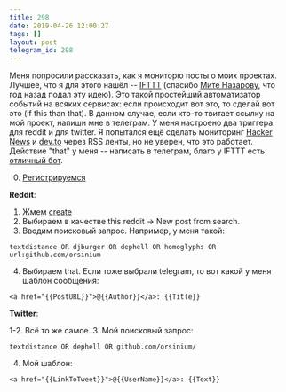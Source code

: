```yaml
---
title: 298
date: 2019-04-26 12:00:27
tags: []
layout: post
telegram_id: 298
---
```


Меня попросили рассказать, как я мониторю посты о моих проектах. Лучшее, что я для этого нашёл -- [IFTTT](https://ifttt.com/) (спасибо [Мите Назарову](https://t.me/nazarov_tech), что год назад подал эту идею). Это такой простейший автоматизатор событий на всяких сервисах: если происходит вот это, то сделай вот это (if this than that). В данном случае, если кто-то твитает ссылку на мой проект, напиши мне в телеграм. У меня настроено два триггера: для reddit и для twitter. Я попытался ещё сделать мониторинг [Hacker News](https://news.ycombinator.com/) и [dev.to](https://dev.to/) через RSS ленты, но не уверен, что это работает. Действие "that" у меня -- написать в телеграм, благо у IFTTT есть [отличный бот](https://t.me/IFTTT).

0. [Регистрируемся](https://ifttt.com/join)

**Reddit**:

1. Жмем [create](https://ifttt.com/create/)
2. Выбираем в качестве this reddit -> New post from search.
3. Вводим поисковый запрос. Например, у меня такой:

```textdistance OR djburger OR dephell OR homoglyphs OR url:github.com/orsinium```

4. Выбираем that. Если тоже выбрали telegram, то вот какой у меня шаблон сообщения:

```<a href="{{PostURL}}">@{{Author}}</a>: {{Title}}```

**Twitter**:

1-2. Всё то же самое.
3. Мой поисковый запрос:

```textdistance OR dephell OR github.com/orsinium/```

4. Мой шаблон:

```<a href="{{LinkToTweet}}">@{{UserName}}</a>: {{Text}}```
